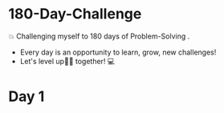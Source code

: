 # 180-Day-Challenge
💥 Challenging myself to 180 days of Problem-Solving .
- Every day is an opportunity to learn, grow, new challenges!
- Let's level up🚀🚀 together! 💻 

# Day 1
